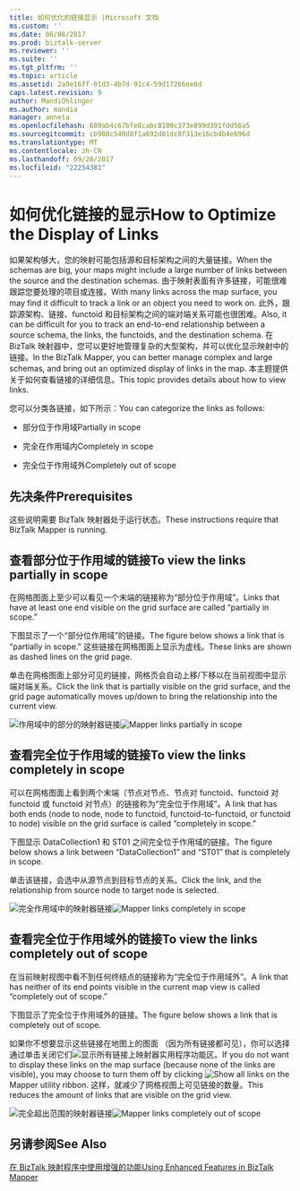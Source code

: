 ```yaml
---
title: 如何优化的链接显示 |Microsoft 文档
ms.custom: ''
ms.date: 06/08/2017
ms.prod: biztalk-server
ms.reviewer: ''
ms.suite: ''
ms.tgt_pltfrm: ''
ms.topic: article
ms.assetid: 2a9e16ff-01d3-4b7d-91c4-59d17266ee6d
caps.latest.revision: 9
author: MandiOhlinger
ms.author: mandia
manager: anneta
ms.openlocfilehash: 689ab4c67bfe8cabc8109c373e899d391fdd56a5
ms.sourcegitcommit: cb908c540d8f1a692d01dc8f313e16cb4b4e696d
ms.translationtype: MT
ms.contentlocale: zh-CN
ms.lasthandoff: 09/20/2017
ms.locfileid: "22254381"
---
```

# <a name="how-to-optimize-the-display-of-links"></a><span data-ttu-id="1d51f-102">如何优化链接的显示</span><span class="sxs-lookup"><span data-stu-id="1d51f-102">How to Optimize the Display of Links</span></span>
<span data-ttu-id="1d51f-103">如果架构够大，您的映射可能包括源和目标架构之间的大量链接。</span><span class="sxs-lookup"><span data-stu-id="1d51f-103">When the schemas are big, your maps might include a large number of links between the source and the destination schemas.</span></span> <span data-ttu-id="1d51f-104">由于映射表面有许多链接，可能很难跟踪您要处理的项目或连接。</span><span class="sxs-lookup"><span data-stu-id="1d51f-104">With many links across the map surface, you may find it difficult to track a link or an object you need to work on.</span></span> <span data-ttu-id="1d51f-105">此外，跟踪源架构、链接、functoid 和目标架构之间的端对端关系可能也很困难。</span><span class="sxs-lookup"><span data-stu-id="1d51f-105">Also, it can be difficult for you to track an end-to-end relationship between a source schema, the links, the functoids, and the destination schema.</span></span> <span data-ttu-id="1d51f-106">在 BizTalk 映射器中，您可以更好地管理复杂的大型架构，并可以优化显示映射中的链接。</span><span class="sxs-lookup"><span data-stu-id="1d51f-106">In the BizTalk Mapper, you can better manage complex and large schemas, and bring out an optimized display of links in the map.</span></span> <span data-ttu-id="1d51f-107">本主题提供关于如何查看链接的详细信息。</span><span class="sxs-lookup"><span data-stu-id="1d51f-107">This topic provides details about how to view links.</span></span>  
  
 <span data-ttu-id="1d51f-108">您可以分类各链接，如下所示：</span><span class="sxs-lookup"><span data-stu-id="1d51f-108">You can categorize the links as follows:</span></span>  
  
-   <span data-ttu-id="1d51f-109">部分位于作用域</span><span class="sxs-lookup"><span data-stu-id="1d51f-109">Partially in scope</span></span>  
  
-   <span data-ttu-id="1d51f-110">完全在作用域内</span><span class="sxs-lookup"><span data-stu-id="1d51f-110">Completely in scope</span></span>  
  
-   <span data-ttu-id="1d51f-111">完全位于作用域外</span><span class="sxs-lookup"><span data-stu-id="1d51f-111">Completely out of scope</span></span>  
  
## <a name="prerequisites"></a><span data-ttu-id="1d51f-112">先决条件</span><span class="sxs-lookup"><span data-stu-id="1d51f-112">Prerequisites</span></span>  
 <span data-ttu-id="1d51f-113">这些说明需要 BizTalk 映射器处于运行状态。</span><span class="sxs-lookup"><span data-stu-id="1d51f-113">These instructions require that BizTalk Mapper is running.</span></span>  
  
## <a name="to-view-the-links-partially-in-scope"></a><span data-ttu-id="1d51f-114">查看部分位于作用域的链接</span><span class="sxs-lookup"><span data-stu-id="1d51f-114">To view the links partially in scope</span></span>  
 <span data-ttu-id="1d51f-115">在网格图面上至少可以看见一个末端的链接称为“部分位于作用域”。</span><span class="sxs-lookup"><span data-stu-id="1d51f-115">Links that have at least one end visible on the grid surface are called “partially in scope.”</span></span>  
  
 <span data-ttu-id="1d51f-116">下图显示了一个“部分位作用域”的链接。</span><span class="sxs-lookup"><span data-stu-id="1d51f-116">The figure below shows a link that is “partially in scope.”</span></span> <span data-ttu-id="1d51f-117">这些链接在网格图面上显示为虚线。</span><span class="sxs-lookup"><span data-stu-id="1d51f-117">These links are shown as dashed lines on the grid page.</span></span>  
  
 <span data-ttu-id="1d51f-118">单击在网格图面上部分可见的链接，网格页会自动上移/下移以在当前视图中显示端对端关系。</span><span class="sxs-lookup"><span data-stu-id="1d51f-118">Click the link that is partially visible on the grid surface, and the grid page automatically moves up/down to bring the relationship into the current view.</span></span>  
  
 <span data-ttu-id="1d51f-119">![作用域中的部分的映射器链接](../core/media/mapper-partiallyinscope.gif "Mapper_PartiallyInScope")</span><span class="sxs-lookup"><span data-stu-id="1d51f-119">![Mapper links partially in scope](../core/media/mapper-partiallyinscope.gif "Mapper_PartiallyInScope")</span></span>  
  
## <a name="to-view-the-links-completely-in-scope"></a><span data-ttu-id="1d51f-120">查看完全位于作用域的链接</span><span class="sxs-lookup"><span data-stu-id="1d51f-120">To view the links completely in scope</span></span>  
 <span data-ttu-id="1d51f-121">可以在网格图面上看到两个末端（节点对节点、节点对 functoid、functoid 对 functoid 或 functoid 对节点）的链接称为“完全位于作用域”。</span><span class="sxs-lookup"><span data-stu-id="1d51f-121">A link that has both ends (node to node, node to functoid, functoid-to-functoid, or functoid to node) visible on the grid surface is called “completely in scope.”</span></span>  
  
 <span data-ttu-id="1d51f-122">下图显示 DataCollection1 和 ST01 之间完全位于作用域的链接。</span><span class="sxs-lookup"><span data-stu-id="1d51f-122">The figure below shows a link between “DataCollection1” and “ST01” that is completely in scope.</span></span>  
  
 <span data-ttu-id="1d51f-123">单击该链接，会选中从源节点到目标节点的关系。</span><span class="sxs-lookup"><span data-stu-id="1d51f-123">Click the link, and the relationship from source node to target node is selected.</span></span>  
  
 <span data-ttu-id="1d51f-124">![完全作用域中的映射器链接](../core/media/mapper-completelyinscope.gif "Mapper_CompletelyInScope")</span><span class="sxs-lookup"><span data-stu-id="1d51f-124">![Mapper links completely in scope](../core/media/mapper-completelyinscope.gif "Mapper_CompletelyInScope")</span></span>  
  
## <a name="to-view-the-links-completely-out-of-scope"></a><span data-ttu-id="1d51f-125">查看完全位于作用域外的链接</span><span class="sxs-lookup"><span data-stu-id="1d51f-125">To view the links completely out of scope</span></span>  
 <span data-ttu-id="1d51f-126">在当前映射视图中看不到任何终结点的链接称为“完全位于作用域外”。</span><span class="sxs-lookup"><span data-stu-id="1d51f-126">A link that has neither of its end points visible in the current map view is called “completely out of scope.”</span></span>  
  
 <span data-ttu-id="1d51f-127">下图显示了完全位于作用域外的链接。</span><span class="sxs-lookup"><span data-stu-id="1d51f-127">The figure below shows a link that is completely out of scope.</span></span>  
  
 <span data-ttu-id="1d51f-128">如果你不想要显示这些链接在地图上的图面 （因为所有链接都可见），你可以选择通过单击关闭它们![显示所有链接](../core/media/mapper-showhideoutscopelinks.gif "Mapper_ShowHideOutScopeLinks")上映射器实用程序功能区。</span><span class="sxs-lookup"><span data-stu-id="1d51f-128">If you do not want to display these links on the map surface (because none of the links are visible), you may choose to turn them off by clicking ![Show all links](../core/media/mapper-showhideoutscopelinks.gif "Mapper_ShowHideOutScopeLinks") on the Mapper utility ribbon.</span></span> <span data-ttu-id="1d51f-129">这样，就减少了网格视图上可见链接的数量。</span><span class="sxs-lookup"><span data-stu-id="1d51f-129">This reduces the amount of links that are visible on the grid view.</span></span>  
  
 <span data-ttu-id="1d51f-130">![完全超出范围的映射器链接](../core/media/mapper-completelyoutscope.gif "Mapper_CompletelyOutScope")</span><span class="sxs-lookup"><span data-stu-id="1d51f-130">![Mapper links completely out of scope](../core/media/mapper-completelyoutscope.gif "Mapper_CompletelyOutScope")</span></span>  
  
## <a name="see-also"></a><span data-ttu-id="1d51f-131">另请参阅</span><span class="sxs-lookup"><span data-stu-id="1d51f-131">See Also</span></span>  
 [<span data-ttu-id="1d51f-132">在 BizTalk 映射程序中使用增强的功能</span><span class="sxs-lookup"><span data-stu-id="1d51f-132">Using Enhanced Features in BizTalk Mapper</span></span>](../core/using-enhanced-features-in-biztalk-mapper.md)